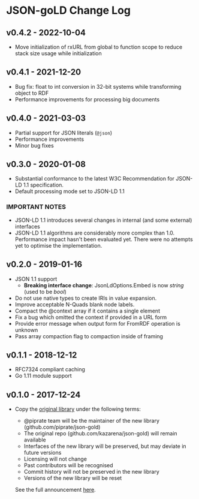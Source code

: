 # JSON-goLD Change Log

## v0.4.2 - 2022-10-04

- Move initialization of rxURL from global to function scope to reduce stack size usage while initialization

## v0.4.1 - 2021-12-20

- Bug fix: float to int conversion in 32-bit systems while transforming object to RDF
- Performance improvements for processing big documents

## v0.4.0 - 2021-03-03

- Partial support for JSON literals (`@json`)
- Performance improvements
- Minor bug fixes

## v0.3.0 - 2020-01-08

- Substantial conformance to the latest W3C Recommendation for JSON-LD 1.1 specification.
- Default processing mode set to JSON-LD 1.1

### IMPORTANT NOTES

- JSON-LD 1.1 introduces several changes in internal (and some external) interfaces
- JSON-LD 1.1 algorithms are considerably more complex than 1.0. Performance impact hasn't been evaluated yet. There were no attempts yet to optimise the implementation.

## v0.2.0 - 2019-01-16

- JSON 1.1 support
  - **Breaking interface change**: JsonLdOptions.Embed is now _string_ (used to be _bool_)
- Do not use native types to create IRIs in value expansion.
- Improve acceptable N-Quads blank node labels.
- Compact the @context array if it contains a single element
- Fix a bug which omitted the context if provided in a URL form
- Provide error message when output form for FromRDF operation is unknown
- Pass array compaction flag to compaction inside of framing

## v0.1.1 - 2018-12-12

- RFC7324 compliant caching
- Go 1.11 module support

## v0.1.0 - 2017-12-24

- Copy the [original library](https://github.com/kazarena/json-gold) under the following terms:
                                                                     
  - @piprate team will be the maintainer of the new library (github.com/piprate/json-gold)
  - The original repo (github.com/kazarena/json-gold) will remain available
  - Interfaces of the new library will be preserved, but may deviate in future versions
  - Licensing will not change
  - Past contributors will be recognised
  - Commit history will not be preserved in the new library
  - Versions of the new library will be reset
  
  See the full announcement [here](https://github.com/kazarena/json-gold/issues/20).
